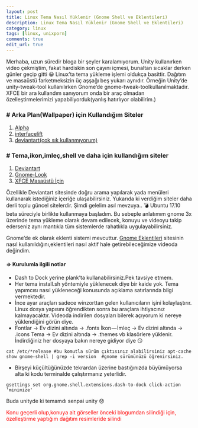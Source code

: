 ```yaml
---
layout: post
title: Linux Tema Nasıl Yüklenir (Gnome Shell ve Eklentileri)
description: Linux Tema Nasıl Yüklenir (Gnome Shell ve Eklentileri)
category: linux
tags: [linux, unixporn]
comments: true
edit_url: true
---
```


Merhaba, uzun süredir bloga bir şeyler karalamıyorum. Unity kullanırken video çekmiştim, fakat hardiskin son çayını içmesi, bunaltan sıcaklar derken günler geçip gitti 😀 Linux’ta tema yükleme işlemi oldukça basittir. Dağıtım ve masaüstü farketmeksizin üç aşşağı beş yukarı aynıdır. Örneğin Unity’de unity-tweak-tool kullanılırken Gnome’de gnome-tweak-toolkullanılmaktadır. XFCE bir ara kullandım sanıyorum onda bir araç olmadan özelleştirmelerimizi yapabiliyorduk(yanlış hatırlıyor olabilirim.)

<!-- excerpt separator -->

### # Arka Plan(Wallpaper) için Kullandığım Siteler

1.  [Alpha](https://alpha.wallhaven.cc/latest)
2.  [interfacelift](https://interfacelift.com/wallpaper/downloads/date/any/)
3.  [deviantart(çok sık kullanmıyorum)](https://www.deviantart.com/customization/wallpaper/popular-24-hours/)

### # Tema,ikon,imleç,shell ve daha için kullandığım siteler

1.  [Deviantart](https://www.deviantart.com/customization/skins/linuxutil/desktopenv/gnome/gtk3/newest/?offset=0)
2.  [Gnome-Look](https://www.gnome-look.org/)
3.  [XFCE Masaüstü İçin](https://www.xfce-look.org/)

Özellikle Deviantart sitesinde doğru arama yapılarak yada menüleri kullanarak istediğiniz içeriğe ulaşabilirsiniz. Yukarıda ki verdiğim siteler daha derli toplu güncel sitelerdir. Şimdi gelelim asıl mevzuya.. 💣 Ubuntu 17.10 beta süreciyle birlikte kullanmaya başladım. Bu sebeple anlatımım gnome 3x üzerinde tema yükleme olarak devam edilecek, konuyu ve videoyu takip ederseniz aynı mantıkla tüm sistemlerde rahatlıkla uygulayabilirsiniz.

Gnome’de ek olarak eklenti sistemi mevcuttur. [Gnome Eklentileri](https://extensions.gnome.org/) sitesinin nasıl kullanıldığını,eklentileri nasıl aktif hale getirebileceğimize videoda değindim.

#### => Kurulumla ilgili notlar

-   Dash to Dock yerine plank’ta kullanabilirsiniz.Pek tavsiye etmem.
-   Her tema install.sh yöntemiyle yüklenecek diye bir kaide yok. Tema yapımcısı nasıl yükleneceği konusunda açıklama satırlarında bilgi vermektedir.
-   İnce ayar araçları sadece winzorttan gelen kullanıcıların işini kolaylaştırır. Linux dosya yapısını öğrendikten sonra bu araçlara ihtiyacınız kalmayacaktır. Videoda indirilen dosyaları bilerek açıyorum ki nereye yüklendiğini görün diye.
-   Fontlar -> Ev dizini altında -> .fonts
    İkon — İmleç -> Ev dizini altında -> .icons
    Tema -> Ev dizini altında -> .themes
    vb klasörlere yüklenir. İndirdiğiniz her dosyaya bakın nereye gidiyor diye 😏

```shell
cat /etc/*release #bu komutla sürüm çıktısınız alabilirsiniz apt-cache show gnome-shell | grep -i version  #gnome sürümünüzü öğrenirsiniz.
```

-   Birşeyi küçültüğünüzde tekrardan üzerine bastığınızda büyümüyorsa alta ki kodu terminalde çalıştırmanız yeterlidir.

```shell
gsettings set org.gnome.shell.extensions.dash-to-dock click-action 'minimize'
```

Buda unityde ki temamdı senpai unity 😞

 <font color="red">Konu geçerli olup,konuya ait görseller önceki blogumdan silindiği için, özelleştirme yaptığım dağıtım resimleride silindi </font>
